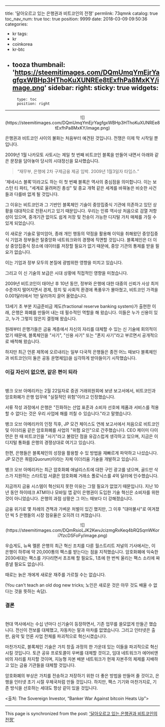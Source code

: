 
---
title: '달아오르고 있는 은행권과 비트코인의 전쟁'
permlink: 73qmnk
catalog: true
toc_nav_num: true
toc: true
position: 9999
date: 2018-03-09 09:50:36
categories:
- kr
tags:
- kr
- coinkorea
- kr-btc
- tooza
thumbnail: 'https://steemitimages.com/DQmUmqYmEjrYagfgxWBHp3HThoKuXUNREe8tExfhPa8MxKY/image.png'
sidebar:
    right:
        sticky: true
widgets:
    -
        type: toc
        position: right
---


<center>
![](https://steemitimages.com/DQmUmqYmEjrYagfgxWBHp3HThoKuXUNREe8tExfhPa8MxKY/image.png)
</center>

은행권과 비트코인 사이의 불화는 처음부터 예견된 것입니다.  전쟁은 이제 막 시작일 뿐입니다. 

2009년 1월 나카모토 사토시는 제일 첫 번째 비트코인 블록을 만들어 내면서 아래와 같은 문장을 담아놓아 당시의 시대정신을 묘사했습니다.

>“재무부, 은행에 2차 구제금융 제공 임박. 2009년 1월3일자 타임스.”

'제네시스 블록'이라고도 하는 이 첫 번째 블록은 역사의 중심점을 의미합니다.  이는 보스턴  티 파티, "세계로 울려퍼진 총성" 및  종교 개혁 같은 세계를 바꿔놓은 비슷한 사건들과 다를바 없게 될 것입니다. 

그 이유는 비트코인과 그 기반인 블록체인 기술이  중앙집중식 기관에 의존하고 있던 상황을 대대적으로 전환시키고 있기 때문입니다.  우리는 인류 역사상 처음으로 검열 저항성이 있으며, 중개기관 없이도 쉽게 저장 및 전송이 가능한 디지털 가치 매체를 가질 수 있게 되었습니다. 

이 새로운 기술로 말미암아, 종래 개인 행동의 약점을 활용해 이익을 취해왔던 중앙집중식 기업과 정부들은 탈중앙화 네트워크와의 경쟁에 직면할 것입니다.  블록체인은 더 이상 중앙집중식 장소에 데이터를 저장할 필요가 없기 때문에, 중앙 기관의 통제를 받을 필요가 없습니다. 

이는 기업과 정부 모두의 본질에 광범위한 영향을 미치고 있습니다.

그리고 이 신 기술의 보급은 시대 상황에 직접적인 영향을 미쳤습니다.

2009년 비트코인이 태어난 후 10년 동안, 정부와 은행에 대한 대중의 신뢰가 사상 최저 수준까지 떨어지면서  경제, 정치 및 사회적 환경에 폭풍우가 몰아쳤고, 비트코인 가격을 0.001달러에서 1만 달러까지 끌어 올렸습니다.  

13세기 초 부분 지급준비금 제도(fractional reserve banking system)가 출현한 이래, 은행은 화폐를 만들어 내는 데 필수적인 역할을 해 왔습니다.  이들은 누가 신용이 있고, 누가 그렇지 않은지 결정해 왔습니다. 

원래부터 은행가들은 금융 계층에서 자신의 자리를 대체할 수 있는 신 기술에 회의적이었기 때문에, 블록체인을 "사기", "신용 사기" 또는 "폰지 사기"라고 부르면서 공개적으로 배척해 왔습니다. 

하지만 최근 언론 제목에 오르내리는 일부 다국적 은행들은 종전 어느 때보다 블록체인과 비트코인(이 둘은 공동 운명체임)을 심각하게 받아들이기 시작했습니다. 

### 이길 자신이 없으면, 같은 편이 되라
#
뱅크 오브 아메리카는 2월 22일자로 증권 거래위원회에 보낸 보고서에서, 비트코인과 암호화폐가 은행 업무에 "실질적인 위험"이라고 인정했습니다.

서류 작성 과정에서 은행은 "진화하는 산업 표준과 소비자 선호에 제품과 서비스를 적용 할 수 없다는 것은 우리 사업에 해를 끼칠 수 있습니다."라고 말했습니다.

뱅크 오브 아메리카의 인정 직후, JP 모건 체이스도 연례 보고서에서 처음으로 비트코인 및 이더리움 같은 암호화폐를 사업의 "위험 요인"으로 간주했습니다.  CEO 제이미 다이먼은 한 때 비트코인을 "사기"라고 불렀던 점을 유감스럽게 생각하고 있으며, 지금은 이 디지털 통화를 은행의 경쟁상대로 여기고 있습니다.

한편, 은행들은 블록체인의 성장을 활용할 수 있 방법을 재빠르게 파악하고 나섰습니다.  JP 모건은 쿼럼(Quorum)이라는 자체 이더리움 기술을 개발하고 있습니다.

뱅크 오브 아메리카는  최근 암호화폐 애널리스트에 대한 구인 광고를 냈으며, 골드만 삭스가 지원하는 스타트업 서클은 암호화폐 거래소 폴로닉스를 4억 달러에 인수했습니다. 

지금까지 금융 시스템이 혁신되지 못한 이유는 그럴 필요가 없었기 때문입니다.  지난 10년 동안 하이테크 ATM이나 모바일 앱 같이 은행권이 도입한 기술 혁신은 소비자를 위한 것이 아니었습니다.  은행의 과점 상황은 그 어느 때보다 더 강해졌습니다.

금융 위기로 몇 차례의 견책과 가벼운 처벌이 있긴 했지만, 그 이후 "대마불사"로 여겨졌던 빅 5 은행들의 시장 점유율은 오히려 더 커졌습니다.

<center>
![](https://steemitimages.com/DQmRsioLJK2KwvJcizmgRxKeq4bRQSqmWKori7fzcDSFoFy/image.png)
</center>

우습게도, 뉴욕 멜론 은행의 최근 혁신 조치를 다룬 월스트리트 저널의 기사에서는, 이 은행이 하루에 약 20,000통의 팩스를 받는다는 점을 지적했습니다.  암호화폐에 익숙한 2030세대는 팩스를 기다리면서 초조해 할 필요도, 1초에 한 번씩 울리는 팩스 소리에 짜증낼 필요도 없습니다.

때로는 늙은 개에게 새로운 재주를 가르칠 수는 없습니다.

(You can't teach an old dog new tricks; 노인은 새로운 것은 아무 것도 배울 수 없다는 것을 뜻하는 속담).

### 결론
#
현대 역사에서는 수십 년마다 신기술이 등장하면서, 기존 업무를 쓸모없게 만들곤 했습니다.  전신이 전보를 대체했고, 자동차는 말과 마차를 없앴습니다.  그리고 인터넷은 출판,  음악 및 언론 사업 전체를 파괴적으로 혁신시켰습니다.

마찬가지로, 블록체인 기술은 가치 창출 과정의 한 가운데 있는 이들을 파괴적으로 혁신시킬 것입니다.  토큰 공유 프로토콜이 우버를 대체할 것이고,   임대 네트워크가 에어비앤비의 자리를 차지할 것이며,  지능형 자본 배분 네트워크가 현재 자본주의 체제를 지배하고 있는 금융 기관들을 대체할 것입니다.

암호화폐의 부상은 가치를 전송하고 저장하기 위한 더 좋은 방법을 만들어 줄 것이고, 은행을 인터넷 초기 시절 우체국처럼 만들 것입니다.  하지만,  팩스 기기와 마찬가지로, 기존 방식을 선호하는 세대도 항상 같이 있을 것입니다.

<출처: The Sovereign Investor, “Banker War Against bitcoin Heats Up”>

- - -

This page is synchronized from the post: ['달아오르고 있는 은행권과 비트코인의 전쟁'](https://steemit.com/@pius.pius/73qmnk)
